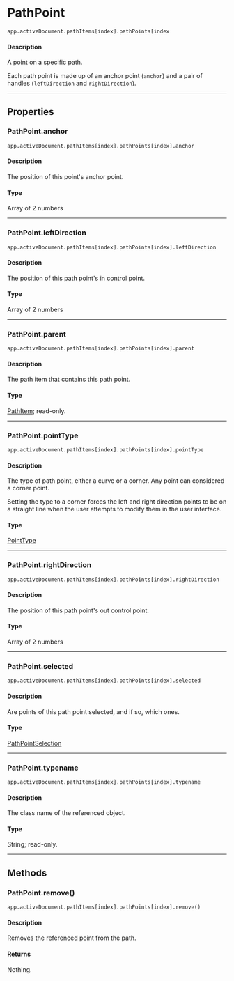 # PathPoint

`app.activeDocument.pathItems[index].pathPoints[index`

#### Description

A point on a specific path.

Each path point is made up of an anchor point (`anchor`) and a pair of handles (`leftDirection` and `rightDirection`).

---

## Properties

### PathPoint.anchor

`app.activeDocument.pathItems[index].pathPoints[index].anchor`

#### Description

The position of this point's anchor point.

#### Type

Array of 2 numbers

---

### PathPoint.leftDirection

`app.activeDocument.pathItems[index].pathPoints[index].leftDirection`

#### Description

The position of this path point's in control point.

#### Type

Array of 2 numbers

---

### PathPoint.parent

`app.activeDocument.pathItems[index].pathPoints[index].parent`

#### Description

The path item that contains this path point.

#### Type

[PathItem](./PathItem.md); read-only.

---

### PathPoint.pointType

`app.activeDocument.pathItems[index].pathPoints[index].pointType`

#### Description

The type of path point, either a curve or a corner. Any point can considered a corner point.

Setting the type to a corner forces the left and right direction points to be on a straight line when the user attempts to modify them in the user interface.

#### Type

[PointType](scripting-constants.md#pointtype)

---

### PathPoint.rightDirection

`app.activeDocument.pathItems[index].pathPoints[index].rightDirection`

#### Description

The position of this path point's out control point.

#### Type

Array of 2 numbers

---

### PathPoint.selected

`app.activeDocument.pathItems[index].pathPoints[index].selected`

#### Description

Are points of this path point selected, and if so, which ones.

#### Type

[PathPointSelection](scripting-constants.md#pathpointselection)

---

### PathPoint.typename

`app.activeDocument.pathItems[index].pathPoints[index].typename`

#### Description

The class name of the referenced object.

#### Type

String; read-only.

---

## Methods

### PathPoint.remove()

`app.activeDocument.pathItems[index].pathPoints[index].remove()`

#### Description

Removes the referenced point from the path.

#### Returns

Nothing.
